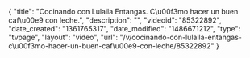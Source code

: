 {
    "title": "Cocinando con Lulaila Entangas. C\u00f3mo hacer un buen caf\u00e9 con leche.",
    "description": "",
    "videoid": "85322892",
    "date_created": "1361765317",
    "date_modified": "1486671212",
    "type": "tvpage",
    "layout": "video",
    "url": "\/v\/cocinando-con-lulaila-entangas-c\u00f3mo-hacer-un-buen-caf\u00e9-con-leche\/85322892"
}